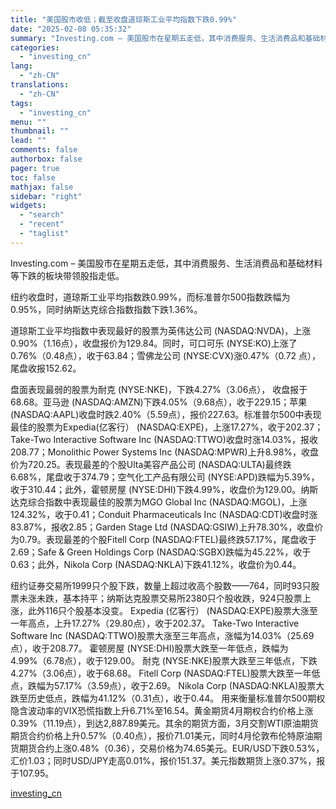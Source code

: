 ```yaml
---
title: "美国股市收低；截至收盘道琼斯工业平均指数下跌0.99%"
date: "2025-02-08 05:35:32"
summary: "Investing.com – 美国股市在星期五走低，其中消费服务、生活消费品和基础材料等下跌的板块..."
categories:
  - "investing_cn"
lang:
  - "zh-CN"
translations:
  - "zh-CN"
tags:
  - "investing_cn"
menu: ""
thumbnail: ""
lead: ""
comments: false
authorbox: false
pager: true
toc: false
mathjax: false
sidebar: "right"
widgets:
  - "search"
  - "recent"
  - "taglist"
---
```


Investing.com – 美国股市在星期五走低，其中消费服务、生活消费品和基础材料等下跌的板块带领股指走低。
  
纽约收盘时，道琼斯工业平均指数跌0.99%，而标准普尔500指数跌幅为0.95%，同时纳斯达克综合指数指数下跌1.36%。
  
道琼斯工业平均指数中表现最好的股票为英伟达公司 (NASDAQ:NVDA)，上涨0.90%（1.16点），收盘报价为129.84。同时，可口可乐 (NYSE:KO)上涨了0.76%（0.48点），收于63.84；雪佛龙公司 (NYSE:CVX)涨0.47%（0.72 点），尾盘收报152.62。
  
盘面表现最弱的股票为耐克 (NYSE:NKE)，下跌4.27%（3.06点）， 收盘报于68.68。亚马逊 (NASDAQ:AMZN)下跌4.05%（9.68点），收于229.15；苹果 (NASDAQ:AAPL)收盘时跌2.40%（5.59点），报价227.63。标准普尔500中表现最佳的股票为Expedia(亿客行） (NASDAQ:EXPE)，上涨17.27%，收于202.37；Take-Two Interactive Software Inc (NASDAQ:TTWO)收盘时涨14.03%，报收208.77；Monolithic Power Systems Inc (NASDAQ:MPWR)上升8.98%，收盘价为720.25。表现最差的个股Ulta美容产品公司 (NASDAQ:ULTA)最终跌6.68%，尾盘收于374.79；空气化工产品有限公司 (NYSE:APD)跌幅为5.39%，收于310.44；此外，霍顿房屋 (NYSE:DHI)下跌4.99%，收盘价为129.00。纳斯达克综合指数中表现最佳的股票为MGO Global Inc (NASDAQ:MGOL)，上涨124.32%，收于0.41；Conduit Pharmaceuticals Inc (NASDAQ:CDT)收盘时涨83.87%，报收2.85；Garden Stage Ltd (NASDAQ:GSIW)上升78.30%，收盘价为0.79。表现最差的个股Fitell Corp (NASDAQ:FTEL)最终跌57.17%，尾盘收于2.69；Safe & Green Holdings Corp (NASDAQ:SGBX)跌幅为45.22%，收于0.63；此外，Nikola Corp (NASDAQ:NKLA)下跌41.12%，收盘价为0.44。
  
纽约证券交易所1999只个股下跌，数量上超过收高个股数——764，同时93只股票未涨未跌，基本持平；纳斯达克股票交易所2380只个股收跌，924只股票上涨，此外116只个股基本没变。 Expedia (亿客行） (NASDAQ:EXPE)股票大涨至一年高点，上升17.27%（29.80点），收于202.37。 Take-Two Interactive Software Inc (NASDAQ:TTWO)股票大涨至三年高点，涨幅为14.03%（25.69点），收于208.77。 霍顿房屋 (NYSE:DHI)股票大跌至一年低点，跌幅为4.99%（6.78点），收于129.00。 耐克 (NYSE:NKE)股票大跌至三年低点，下跌4.27%（3.06点），收于68.68。 Fitell Corp (NASDAQ:FTEL)股票大跌至一年低点，跌幅为57.17%（3.59点），收于2.69。 Nikola Corp (NASDAQ:NKLA)股票大跌至历史低点，跌幅为41.12%（0.31点），收于0.44。 用来衡量标准普尔500期权隐含波动率的VIX恐慌指数上升6.71%至16.54。黄金期货4月期权合约价格上涨0.39%（11.19点），到达2,887.89美元。其余的期货方面，3月交割WTI原油期货期货合约价格上升0.57%（0.40点），报价71.01美元，同时4月伦敦布伦特原油期货期货合约上涨0.48%（0.36），交易价格为74.65美元。EUR/USD下跌0.53%，汇价1.03；同时USD/JPY走高0.01%，报价151.37。美元指数期货上涨0.37%，报于107.95。

[investing_cn](https://cn.investing.com/news/stock-market-news/article-2662983)
